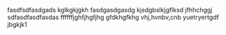 fasdfsdfasdgads
kglkgkjgkh
fasdgasdgasdg
kjsdgbslkjgflksd
jfhhchggj
sdfasdfasdfasdas
ffffffjghfjhgfjhg
gfdkhgfkhg
vhj,hvnbv,cnb
yuetryertgdf
jbgkjk1
